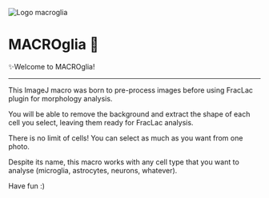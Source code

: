 
  ![Logo macroglia](https://github.com/SandraSSB/Macro_cell-morphology-analysis/assets/156697837/5e8bae34-b803-4370-9d7e-eaecd91c096b)


# MACROglia 🧠

✨Welcome to MACROglia!
__________________

This ImageJ macro was born to pre-process images before using FracLac plugin for morphology analysis.

You will be able to remove the background and extract the shape of each cell you select, leaving them ready for FracLac analysis.

There is no limit of cells! You can select as much as you want from one photo.

Despite its name, this macro works with any cell type that you want to analyse (microglia, astrocytes, neurons, whatever).

Have fun :)
